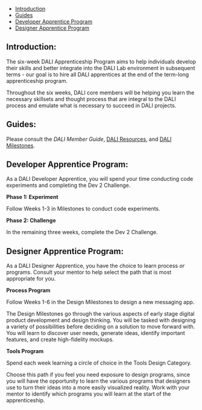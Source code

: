 
- [Introduction](#introduction)
- [Guides](#guides)
- [Developer Apprentice Program](#developer-apprentice-program)
- [Designer Apprentice Program](#designer-apprentice-program)


## Introduction:

The six-week DALI Apprenticeship Program aims to help individuals develop their skills and better integrate into the DALI Lab environment in subsequent terms - our goal is to hire all DALI apprentices at the end of the term-long apprenticeship program.

Throughout the six weeks, DALI core members will be helping you learn the necessary skillsets and thought process that are integral to the DALI process and emulate what is necessary to succeed in DALI projects.


## Guides:

Please consult the *DALI Member Guide*, [DALI Resources](http://build.dali.dartmouth.edu/resources/), and [DALI Milestones](http://build.dali.dartmouth.edu/milestones/).



## Developer Apprentice Program:

As a DALI Developer Apprentice, you will spend your time conducting code experiments and completing the Dev 2 Challenge.

**Phase 1: Experiment**

Follow Weeks 1-3 in Milestones to conduct code experiments.


**Phase 2: Challenge**

In the remaining three weeks, complete the Dev 2 Challenge.



## Designer Apprentice Program:

As a DALI Designer Apprentice, you have the choice to learn process *or* programs. Consult your mentor to help select the path that is most appropriate for you.

**Process Program**

Follow Weeks 1-6 in the Design Milestones to design a new messaging app.

The Design Milestones go through the various aspects of early stage digital product development and design thinking. You will be tasked with designing a variety of possibilities before deciding on a solution to move forward with. You will learn to discover user needs, generate ideas, identify important features, and create high-fidelity mockups.


**Tools Program**

Spend each week learning a circle of choice in the Tools Design Category.

Choose this path if you feel you need exposure to design programs, since you will have the opportunity to learn the various programs that designers use to turn their ideas into a more easily visualized reality. Work with your mentor to identify which programs you will learn at the start of the apprenticeship.
